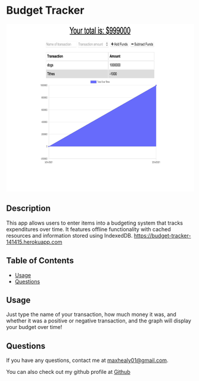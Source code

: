 # Budget Tracker

<img src ='/public/icons/screenshot.png' height = 450px>

## Description

This app allows users to enter items into a budgeting system that tracks expenditures over time. It features offline functionality with cached resources and information stored using IndexedDB.
<https://budget-tracker-141415.herokuapp.com>

## Table of Contents

- [Usage](#usage)<br>
- [Questions](#questions)

## Usage

Just type the name of your transaction, how much money it was, and whether it was a positive or negative transaction, and the graph will display your budget over time!

## Questions

If you have any questions, contact me at <maxhealy01@gmail.com>.

You can also check out my github profile at [Github](https://github.com/maxhealy01)
